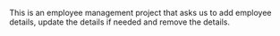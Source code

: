 This is an employee management project that asks us to add employee details, update the details if needed and remove the details.
